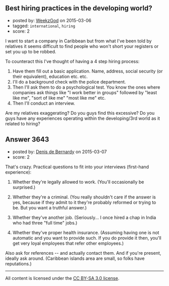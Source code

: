 ## Best hiring practices in the developing world?

- posted by: [WeekzGod](https://stackexchange.com/users/3629822/weekzgod) on 2015-03-06
- tagged: `international`, `hiring`
- score: 2

<p>I want to start a company in Caribbean but from what I've been told by relatives it seems difficult to find people who won't short your registers or set you up to be robbed.</p>

<p>To counteract this I've thought of having a 4 step hiring process:</p>

<ol>
<li>Have them fill out a basic application. Name, address, social security (or their equivalent), education etc. etc.</li>
<li>I'll do a background check with the police department.</li>
<li>Then I'll ask them to do a psychological test. You know the ones where companies ask things like "I work better in groups" followed by "least like me", "sort of like me" "most like me" etc.</li>
<li>Then I'll conduct an interview.</li>
</ol>

<p>Are my relatives exaggerating?
Do you guys find this excessive?
Do you guys have any experiences operating within the developing/3rd world as it related to hiring?</p>



## Answer 3643

- posted by: [Denis de Bernardy](https://stackexchange.com/users/182468/denis-de-bernardy) on 2015-03-07
- score: 2

<p>That's crazy. Practical questions to fit into your interviews (first-hand experience):</p>

<ol>
<li><p>Whether they're legally allowed to work. (You'll occasionally be surprised.)</p></li>
<li><p>Whether they're a criminal. (You really shouldn't care if the answer is yes, because if they admit to it they're probably reformed or trying to be. But you want a truthful answer.)</p></li>
<li><p>Whether they've another job. (Seriously... I once hired a chap in India who had three "full time" jobs.)</p></li>
<li><p>Whether they've proper health insurance. (Assuming having one is not automatic and you want to provide such. If you do provide it then, you'll get very loyal employees that refer other employees.)</p></li>
</ol>

<p>Also ask for references -- and actually contact them. And if you're present, ideally ask around. (Caribbean islands area are small, so folks have reputations.)</p>




---

All content is licensed under the [CC BY-SA 3.0 license](https://creativecommons.org/licenses/by-sa/3.0/).
